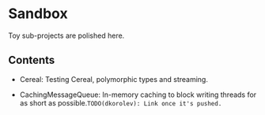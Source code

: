 # Sandbox

Toy sub-projects are polished here.

## Contents

* Cereal: Testing Cereal, polymorphic types and streaming.

* CachingMessageQueue: In-memory caching to block writing threads for as short as possible.```TODO(dkorolev): Link once it's pushed.```
